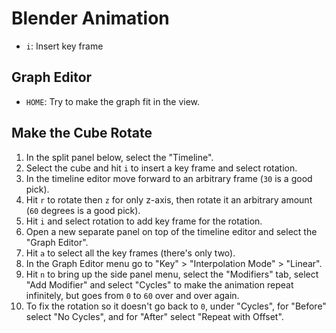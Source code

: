 # Blender Animation

- `i`: Insert key frame

## Graph Editor

- `HOME`: Try to make the graph fit in the view.

## Make the Cube Rotate

1. In the split panel below, select the "Timeline".
2. Select the cube and hit `i` to insert a key frame and select rotation.
3. In the timeline editor move forward to an arbitrary frame (`30` is a good pick).
4. Hit `r` to rotate then `z` for only z-axis, then rotate it an arbitrary amount (`60` degrees is a good pick).
5. Hit `i` and select rotation to add key frame for the rotation.
6. Open a new separate panel on top of the timeline editor and select the "Graph Editor".
7. Hit `a` to select all the key frames (there's only two).
8. In the Graph Editor menu go to "Key" > "Interpolation Mode" > "Linear".
9. Hit `n` to bring up the side panel menu, select the "Modifiers" tab, select "Add Modifier" and select "Cycles" to make the animation repeat infinitely, but goes from `0` to `60` over and over again.
10. To fix the rotation so it doesn't go back to `0`, under "Cycles", for "Before" select "No Cycles", and for "After" select "Repeat with Offset".

